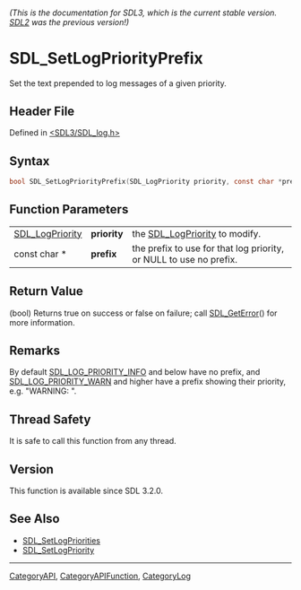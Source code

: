 ###### (This is the documentation for SDL3, which is the current stable version. [SDL2](https://wiki.libsdl.org/SDL2/) was the previous version!)
# SDL_SetLogPriorityPrefix

Set the text prepended to log messages of a given priority.

## Header File

Defined in [<SDL3/SDL_log.h>](https://github.com/libsdl-org/SDL/blob/main/include/SDL3/SDL_log.h)

## Syntax

```c
bool SDL_SetLogPriorityPrefix(SDL_LogPriority priority, const char *prefix);
```

## Function Parameters

|                                    |              |                                                                    |
| ---------------------------------- | ------------ | ------------------------------------------------------------------ |
| [SDL_LogPriority](SDL_LogPriority) | **priority** | the [SDL_LogPriority](SDL_LogPriority) to modify.                  |
| const char *                       | **prefix**   | the prefix to use for that log priority, or NULL to use no prefix. |

## Return Value

(bool) Returns true on success or false on failure; call
[SDL_GetError](SDL_GetError)() for more information.

## Remarks

By default [SDL_LOG_PRIORITY_INFO](SDL_LOG_PRIORITY_INFO) and below have no
prefix, and [SDL_LOG_PRIORITY_WARN](SDL_LOG_PRIORITY_WARN) and higher have
a prefix showing their priority, e.g. "WARNING: ".

## Thread Safety

It is safe to call this function from any thread.

## Version

This function is available since SDL 3.2.0.

## See Also

- [SDL_SetLogPriorities](SDL_SetLogPriorities)
- [SDL_SetLogPriority](SDL_SetLogPriority)

----
[CategoryAPI](CategoryAPI), [CategoryAPIFunction](CategoryAPIFunction), [CategoryLog](CategoryLog)

